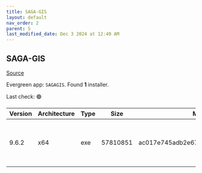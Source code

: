 ```yaml
---
title: SAGA-GIS
layout: default
nav_order: 2
parent: S
last_modified_date: Dec 3 2024 at 12:49 AM
---
```


## SAGA-GIS

[Source](http://www.saga-gis.org/)

Evergreen app: `SAGAGIS`. Found **1** installer.

Last check: 🟢

| Version | Architecture | Type | Size     | Md5                              | URI                                                                                                                                                                                                                          |
| ------- | ------------ | ---- | -------- | -------------------------------- | ---------------------------------------------------------------------------------------------------------------------------------------------------------------------------------------------------------------------------- |
| 9.6.2   | x64          | exe  | 57810851 | ac017e745adb2e6733458c56761d5274 | [https://ixpeering.dl.sourceforge.net/project/saga-gis/SAGA%20-%209/SAGA%20-%209.6.2/saga-9.6.2_x64_setup.exe](https://ixpeering.dl.sourceforge.net/project/saga-gis/SAGA%20-%209/SAGA%20-%209.6.2/saga-9.6.2_x64_setup.exe) |
